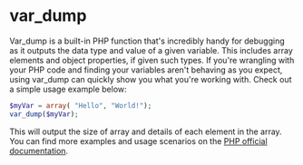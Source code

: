 # var_dump

Var_dump is a built-in PHP function that's incredibly handy for debugging as it outputs the data type and value of a given variable. This includes array elements and object properties, if given such types. If you're wrangling with your PHP code and finding your variables aren't behaving as you expect, using var_dump can quickly show you what you're working with. Check out a simple usage example below:

```php
$myVar = array( "Hello", "World!");
var_dump($myVar);
```

This will output the size of array and details of each element in the array. You can find more examples and usage scenarios on the [PHP official documentation](https://www.php.net/manual/en/function.var-dump.php).
